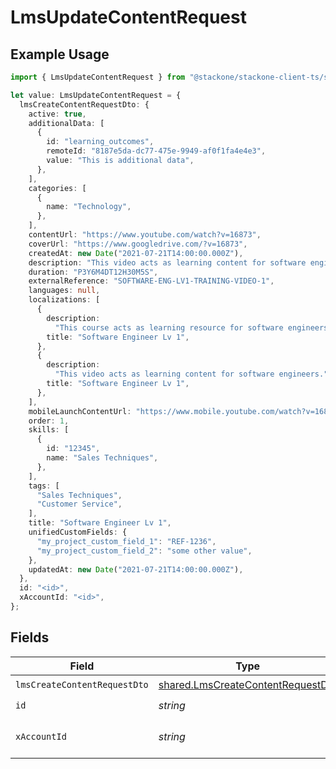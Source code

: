 # LmsUpdateContentRequest

## Example Usage

```typescript
import { LmsUpdateContentRequest } from "@stackone/stackone-client-ts/sdk/models/operations";

let value: LmsUpdateContentRequest = {
  lmsCreateContentRequestDto: {
    active: true,
    additionalData: [
      {
        id: "learning_outcomes",
        remoteId: "8187e5da-dc77-475e-9949-af0f1fa4e4e3",
        value: "This is additional data",
      },
    ],
    categories: [
      {
        name: "Technology",
      },
    ],
    contentUrl: "https://www.youtube.com/watch?v=16873",
    coverUrl: "https://www.googledrive.com/?v=16873",
    createdAt: new Date("2021-07-21T14:00:00.000Z"),
    description: "This video acts as learning content for software engineers.",
    duration: "P3Y6M4DT12H30M5S",
    externalReference: "SOFTWARE-ENG-LV1-TRAINING-VIDEO-1",
    languages: null,
    localizations: [
      {
        description:
          "This course acts as learning resource for software engineers.",
        title: "Software Engineer Lv 1",
      },
      {
        description:
          "This video acts as learning content for software engineers.",
        title: "Software Engineer Lv 1",
      },
    ],
    mobileLaunchContentUrl: "https://www.mobile.youtube.com/watch?v=16873",
    order: 1,
    skills: [
      {
        id: "12345",
        name: "Sales Techniques",
      },
    ],
    tags: [
      "Sales Techniques",
      "Customer Service",
    ],
    title: "Software Engineer Lv 1",
    unifiedCustomFields: {
      "my_project_custom_field_1": "REF-1236",
      "my_project_custom_field_2": "some other value",
    },
    updatedAt: new Date("2021-07-21T14:00:00.000Z"),
  },
  id: "<id>",
  xAccountId: "<id>",
};
```

## Fields

| Field                                                                                         | Type                                                                                          | Required                                                                                      | Description                                                                                   |
| --------------------------------------------------------------------------------------------- | --------------------------------------------------------------------------------------------- | --------------------------------------------------------------------------------------------- | --------------------------------------------------------------------------------------------- |
| `lmsCreateContentRequestDto`                                                                  | [shared.LmsCreateContentRequestDto](../../../sdk/models/shared/lmscreatecontentrequestdto.md) | :heavy_check_mark:                                                                            | N/A                                                                                           |
| `id`                                                                                          | *string*                                                                                      | :heavy_check_mark:                                                                            | N/A                                                                                           |
| `xAccountId`                                                                                  | *string*                                                                                      | :heavy_check_mark:                                                                            | The account identifier                                                                        |